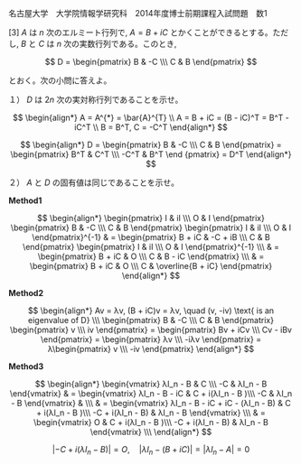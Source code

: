 名古屋大学　大学院情報学研究科　2014年度博士前期課程入試問題　数1

\[3] $A$ は $n$ 次のエルミート行列で, $A = B + iC$ とかくことができるとする。ただし, $B$ と $C$ は $n$ 次の実数行列である。このとき,

$$
    D = \begin{pmatrix} B & -C \\\ C & B \end{pmatrix}
$$

とおく。次の小問に答えよ。

１） $D$ は $2n$ 次の実対称行列であることを示せ。

$$
    \begin{align*}
        A = A^{*} = \bar{A}^{T} \\
        A = B + iC = (B - iC)^T = B^T -iC^T \\
        B = B^T, C = -C^T
    \end{align*}
$$

$$
    \begin{align*}
        D = \begin{pmatrix} B & -C \\\ C & B \end{pmatrix} = \begin{pmatrix} B^T & C^T \\\ -C^T & B^T \end {pmatrix} = D^T
    \end{align*}
$$

２） $A$ と $D$ の固有値は同じであることを示せ。

**Method1**

$$
    \begin{align*}
        \begin{pmatrix} I & iI \\\ O & I \end{pmatrix}
        \begin{pmatrix} B & -C \\\ C & B \end{pmatrix}
        \begin{pmatrix} I & iI \\\ O & I \end{pmatrix}^{-1} 
        & =  \begin{pmatrix} B + iC & -C + iB \\\ C & B \end{pmatrix} \begin{pmatrix} I & iI \\\ O & I \end{pmatrix}^{-1} \\\
        & =  \begin{pmatrix} B + iC & O \\\ C & B - iC \end{pmatrix} \\\
        & =  \begin{pmatrix} B + iC & O \\\ C & \overline{B + iC} \end{pmatrix}
    \end{align*}
$$

**Method2**

$$
    \begin{align*}
        Av = λv, (B + iC)v = λv, \quad (v, -iv) \text{ is an eigenvalue of D} \\\
        \begin{pmatrix} B & -C \\\ C & B \end{pmatrix} 
        \begin{pmatrix} v \\\ iv \end{pmatrix} = \begin{pmatrix} Bv + iCv  \\\ Cv - iBv \end{pmatrix} = \begin{pmatrix} λv  \\\ -iλv \end{pmatrix} = λ\begin{pmatrix} v  \\\ -iv \end{pmatrix}
    \end{align*}
$$

**Method3**

$$
    \begin{align*}
        \begin{vmatrix} λI_n - B & C \\\ -C & λI_n - B \end{vmatrix} & = \begin{vmatrix} λI_n - B - iC & C + i(λI_n - B )\\\ -C & λI_n - B \end{vmatrix} & \\\
        & = \begin{vmatrix} λI_n - B - iC + iC - (λI_n - B) & C + i(λI_n - B )\\\ -C + i(λI_n - B) & λI_n - B \end{vmatrix} \\\
        & = \begin{vmatrix} O & C + i(λI_n - B )\\\ -C + i(λI_n - B) & λI_n - B \end{vmatrix} \\\
    \end{align*}
$$

$$
     |-C + i(λI_n - B)| = O, \quad |λI_n - (B + iC)| = |λI_n - A|  = 0
$$